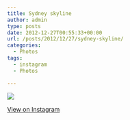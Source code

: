 ```yaml
---
title: Sydney skyline
author: admin
type: posts
date: 2012-12-27T00:55:33+00:00
url: /posts/2012/12/27/sydney-skyline/
categories:
  - Photos
tags:
  - instagram
  - Photos

---
```

![][1]

<p class="view-instagram">
  <a href="http://instagr.am/p/TuHoDCKlvz/">View on Instagram</a>
</p>

 [1]: http://lobban.org/wordpress//HLIC/2594763126bb64c215bc5162a46a5e32.jpg